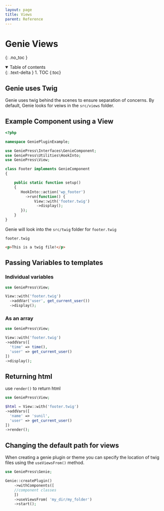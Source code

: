 ```yaml
---
layout: page 
title: Views 
parent: Reference
---
```


# Genie Views
{: .no_toc }
<details open markdown="block">
  <summary>
    Table of contents
  </summary>
  {: .text-delta }
1. TOC
{:toc}
</details>

## Genie uses Twig

Genie uses twig behind the scenes to ensure separation of concerns. By default,
Genie looks for veiws in the `src/views` folder.

## Example Component using a View

```php
<?php

namespace GeniePluginExample;

use GeniePress\Interfaces\GenieComponent;
use GeniePress\Utilities\HookInto;
use GeniePress\View;

class Footer implements GenieComponent
{

    public static function setup()
    {
       HookInto::action('wp_footer')
         ->run(function() {
             View::with('footer.twig')
              ->display();
       });
    }
}
```

Genie will look into the `src/twig` folder for `footer.twig`

`footer.twig`

```html
<p>This is a twig file!</p>
```

## Passing Variables to templates

### Individual variables

```php
use GeniePress\View;

View::with('footer.twig')
  ->addVar('user', get_current_user())
  ->display();
```

### As an array

```php
use GeniePress\View;

View::with('footer.twig')
->addVars([
  'time' => time(),
  'user' => get_current_user()
])
->display();
```

## Returning html

use `render()` to return html

```php
use GeniePress\View;

$html = View::with('footer.twig')
->addVars([
  'name' => 'sunil',
  'user' => get_current_user()
])
->render();
```

## Changing the default path for views

When creating a genie plugin or theme you can specify the location of twig files
using the `useViewsFrom()` method.

```php
use GeniePress\Genie;

Genie::createPlugin()
    ->withComponents([
    //component classes
    ])
    ->useViewsFrom( 'my_dir/my_folder')
    ->start();
```
